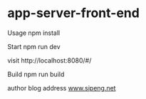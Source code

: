 # app-server-front-end

Usage
npm install

Start
npm run dev

visit http://localhost:8080/#/

Build
npm run build

author blog address www.sipeng.net
